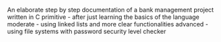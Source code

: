 An elaborate step by step documentation of a bank management project written in C
primitive - after just learning the basics of the language
moderate - using linked lists and more clear functionalities
advanced - using file systems with password security level checker
